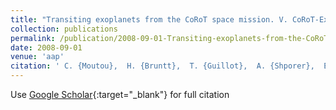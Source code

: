 ```yaml
---
title: "Transiting exoplanets from the CoRoT space mission. V. CoRoT-Exo-4b: stellar and planetary parameters"
collection: publications
permalink: /publication/2008-09-01-Transiting-exoplanets-from-the-CoRoT-space-mission-V-CoRoT-Exo-4b-stellar-and-planetary-parameters
date: 2008-09-01
venue: 'aap'
citation: ' C. {Moutou},  H. {Bruntt},  T. {Guillot},  A. {Shporer},  E. {Guenther},  S. {Aigrain},  J. {Almenara},  R. {Alonso},  M. {Auvergne},  A. {Baglin},  M. {Barbieri},  P. {Barge},  W. {Benz},  P. {Bord{\&apos;e}},  F. {Bouchy},  H. {Deeg},  R. {de La Reza},  M. {Deleuil},  R. {Dvorak},  A. {Erikson},  M. {Fridlund},  M. {Gillon},  P. {Gondoin},  A. {Hatzes},  G. {H{\&apos;e}brard},  L. {Jorda},  P. {Kabath},  H. {Lammer},  A. {L{\&apos;e}ger},  A. {Llebaria},  B. {Loeillet},  P. {Magain},  M. {Mayor},  T. {Mazeh},  M. {Ollivier},  M. {P{\&quot;a}tzold},  F. {Pepe},  F. {Pont},  D. {Queloz},  M. {Rabus},  H. {Rauer},  D. {Rouan},  J. {Schneider},  S. {Udry},  G. {Wuchterl}, &quot;Transiting exoplanets from the CoRoT space mission. V. CoRoT-Exo-4b: stellar and planetary parameters.&quot; aap, 2008.'
---
```

Use [Google Scholar](https://scholar.google.com/scholar?q=Transiting+exoplanets+from+the+CoRoT+space+mission.+V.+CoRoT+Exo+4b:+stellar+and+planetary+parameters){:target="_blank"} for full citation